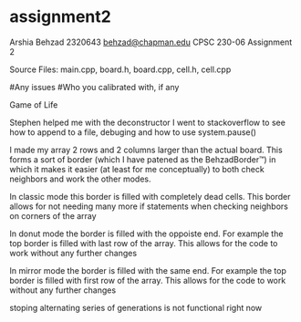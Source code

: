 # assignment2
Arshia Behzad
2320643
behzad@chapman.edu
CPSC 230-06
Assignment 2

Source Files: main.cpp, board.h, board.cpp, cell.h, cell.cpp

#Any issues
#Who you calibrated with, if any


Game of Life

Stephen helped me with the deconstructor 
I went to stackoverflow to see how to append to a file, debuging and how to
use system.pause()

I made my array 2 rows and 2 columns larger than the actual board. This forms a sort
of border (which I have patened as the BehzadBorder™) in which it makes it easier 
(at least for me conceptually) to both check neighbors and work the other modes. 

In classic mode this border is filled with completely dead cells. This border allows 
for not needing many more if statements when checking neighbors on corners of the 
array 

In donut mode the border is filled with the oppoiste end. For example the top border
is filled with last row of the array. This allows for the code to work without any
further changes 

In mirror mode the border is filled with the same end. For example the top border
is filled with first row of the array. This allows for the code to work without any
further changes 

stoping alternating series of generations is not functional right now


